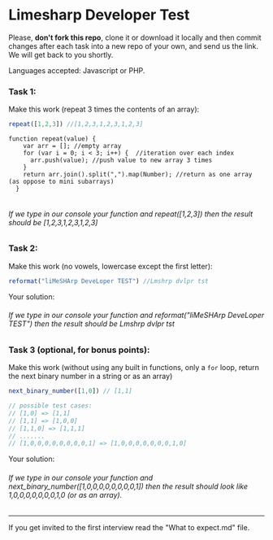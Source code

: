 # Limesharp Developer Test

Please, **don't fork this repo**, clone it or download it locally and then commit changes after each task into a new repo of your own, and send us the link. We will get back to you shortly. 

Languages accepted: Javascript or PHP. 

### Task 1: 
Make this work (repeat 3 times the contents of an array):
```javascript
repeat([1,2,3]) //[1,2,3,1,2,3,1,2,3]
```
```
function repeat(value) {
    var arr = []; //empty array
    for (var i = 0; i < 3; i++) {  //iteration over each index
      arr.push(value); //push value to new array 3 times
    }
    return arr.join().split(",").map(Number); //return as one array (as oppose to mini subarrays)
  }
  
```

###### If we type in our console your function and repeat([1,2,3]) then the result should be [1,2,3,1,2,3,1,2,3] 

### Task 2:
Make this work (no vowels, lowercase except the first letter):
```javascript
reformat("liMeSHArp DeveLoper TEST") //Lmshrp dvlpr tst
```
Your solution:

###### If we type in our console your function and reformat("liMeSHArp DeveLoper TEST") then the result should be Lmshrp dvlpr tst


### Task 3 (optional, for bonus points):
Make this work (without using any built in functions, only a `for` loop, return the next binary number in a string or as an array)
```javascript
next_binary_number([1,0]) // [1,1]

// possible test cases:
// [1,0] => [1,1]
// [1,1] => [1,0,0]
// [1,1,0] => [1,1,1]
// .......
// [1,0,0,0,0,0,0,0,0,1] => [1,0,0,0,0,0,0,0,1,0]
```
Your solution:

###### If we type in our console your function and next_binary_number([1,0,0,0,0,0,0,0,0,1]) then the result should look like 1,0,0,0,0,0,0,0,1,0 (or as an array).

---

If you get invited to the first interview read the "What to expect.md" file.